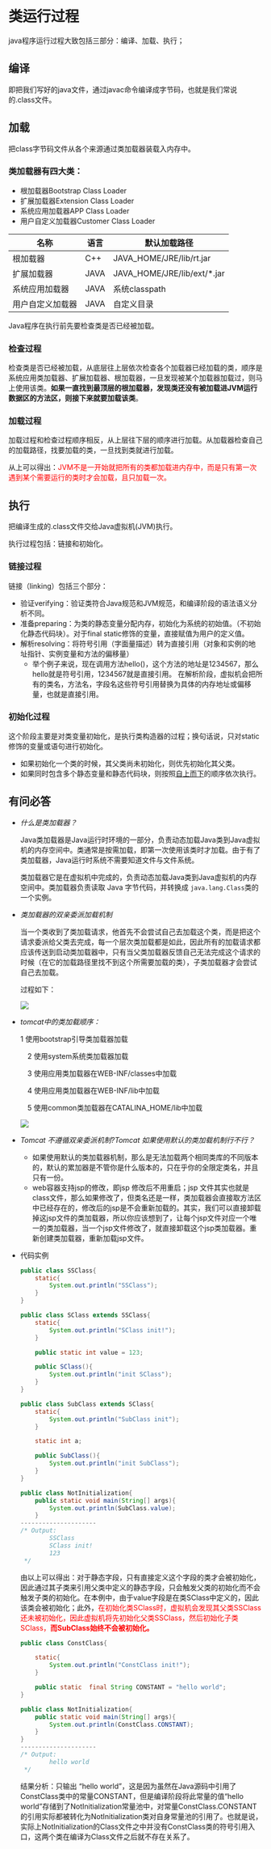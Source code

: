 # 类运行过程

java程序运行过程大致包括三部分：编译、加载、执行；

## 编译

即把我们写好的java文件，通过javac命令编译成字节码，也就是我们常说的.class文件。

## 加载

把class字节码文件从各个来源通过类加载器装载入内存中。

### 类加载器有四大类：

- 根加载器Bootstrap Class Loader
- 扩展加载器Extension Class Loader
- 系统应用加载器APP Class Loader
- 用户自定义加载器Customer Class Loader

| 名称             | 语言 | 默认加载路径                |
| ---------------- | ---- | --------------------------- |
| 根加载器         | C++  | JAVA_HOME/JRE/lib/rt.jar    |
| 扩展加载器       | JAVA | JAVA_HOME/JRE/lib/ext/*.jar |
| 系统应用加载器   | JAVA | 系统classpath               |
| 用户自定义加载器 | JAVA | 自定义目录                  |

Java程序在执行前先要检查类是否已经被加载。

### 检查过程

检查类是否已经被加载，从底层往上层依次检查各个加载器已经加载的类，顺序是系统应用类加载器、扩展加载器、根加载器，一旦发现被某个加载器加载过，则马上使用该类。**如果一直找到最顶层的根加载器，发现类还没有被加载进JVM运行数据区的方法区，则接下来就要加载该类**。

### 加载过程

加载过程和检查过程顺序相反，从上层往下层的顺序进行加载。从加载器检查自己的加载路径，找要加载的类，一旦找到类就进行加载。

从上可以得出：<font color=red>JVM不是一开始就把所有的类都加载进内存中，而是只有第一次遇到某个需要运行的类时才会加载，且只加载一次。</font>

## 执行

把编译生成的.class文件交给Java虚拟机(JVM)执行。

执行过程包括：链接和初始化。

### 链接过程

链接（linking）包括三个部分：

- 验证verifying：验证类符合Java规范和JVM规范，和编译阶段的语法语义分析不同。
- 准备preparing：为类的静态变量分配内存，初始化为系统的初始值。（不初始化静态代码块）。对于final static修饰的变量，直接赋值为用户的定义值。
- 解析resolving：将符号引用（字面量描述）转为直接引用（对象和实例的地址指针、实例变量和方法的偏移量）
  * 举个例子来说，现在调用方法hello()，这个方法的地址是1234567，那么hello就是符号引用，1234567就是直接引用。
    在解析阶段，虚拟机会把所有的类名，方法名，字段名这些符号引用替换为具体的内存地址或偏移量，也就是直接引用。

### 初始化过程

这个阶段主要是对类变量初始化，是执行类构造器的过程；换句话说，只对static修饰的变量或语句进行初始化。

* 如果初始化一个类的时候，其父类尚未初始化，则优先初始化其父类。
* 如果同时包含多个静态变量和静态代码块，则按照[自上而下](https://www.baidu.com/s?wd=%E8%87%AA%E4%B8%8A%E8%80%8C%E4%B8%8B&tn=24004469_oem_dg&rsv_dl=gh_pl_sl_csd)的顺序依次执行。

## 有问必答

* *什么是类加载器？*

  Java类加载器是Java运行时环境的一部分，负责动态加载Java类到Java虚拟机的内存空间中。类通常是按需加载，即第一次使用该类时才加载。由于有了类加载器，Java运行时系统不需要知道文件与文件系统。

  类加载器它是在虚拟机中完成的，负责动态加载Java类到Java虚拟机的内存空间中。类加载器负责读取 Java 字节代码，并转换成 `java.lang.Class`类的一个实例。

* *类加载器的双亲委派加载机制*

  当一个类收到了类加载请求，他首先不会尝试自己去加载这个类，而是把这个请求委派给父类去完成，每一个层次类加载都是如此，因此所有的加载请求都应该传送到启动类加载器中，只有当父类加载器反馈自己无法完成这个请求的时候（在它的加载路径里找不到这个所需要加载的类），子类加载器才会尝试自己去加载。

  过程如下：

  ![](D:\Work\TyporaNotes\note\JVM\pict\类加载过程.png)

* *tomcat中的类加载顺序：*

  1 使用bootstrap引导类加载器加载

    　2 使用system系统类加载器加载

    　3 使用应用类加载器在WEB-INF/classes中加载

    　4 使用应用类加载器在WEB-INF/lib中加载

    　5 使用common类加载器在CATALINA_HOME/lib中加载

  ![](D:\Work\TyporaNotes\note\JVM\pict\tomcat类加载过程.jpg)

* *Tomcat 不遵循双亲委派机制?Tomcat 如果使用默认的类加载机制行不行？*
  * 如果使用默认的类加载器机制，那么是无法加载两个相同类库的不同版本的，默认的累加器是不管你是什么版本的，只在乎你的全限定类名，并且只有一份。
  * web容器支持jsp的修改，即jsp 修改后不用重启；jsp 文件其实也就是class文件，那么如果修改了，但类名还是一样，类加载器会直接取方法区中已经存在的，修改后的jsp是不会重新加载的。其实，我们可以直接卸载掉这jsp文件的类加载器，所以你应该想到了，让每个jsp文件对应一个唯一的类加载器，当一个jsp文件修改了，就直接卸载这个jsp类加载器。重新创建类加载器，重新加载jsp文件。

* 代码实例

   ```java
   public class SSClass{
       static{
           System.out.println("SSClass");
       }
   }  
   
   public class SClass extends SSClass{
       static{
           System.out.println("SClass init!");
       }
   
       public static int value = 123;
   
       public SClass(){
           System.out.println("init SClass");
       }
   }
   
   public class SubClass extends SClass{
       static{
           System.out.println("SubClass init");
       }
   
       static int a;
   
       public SubClass(){
           System.out.println("init SubClass");
       }
   }
   
   public class NotInitialization{
       public static void main(String[] args){
           System.out.println(SubClass.value);
       }
   --------------------- 
   /* Output: 
           SSClass
           SClass init!
           123     
    */
   ```

   由以上可以得出：对于静态字段，只有直接定义这个字段的类才会被初始化，因此通过其子类来引用父类中定义的静态字段，只会触发父类的初始化而不会触发子类的初始化。在本例中，由于value字段是在类SClass中定义的，因此该类会被初始化；此外，<font color=red>在初始化类SClass时，虚拟机会发现其父类SSClass还未被初始化，因此虚拟机将先初始化父类SSClass，然后初始化子类SClass，**而SubClass始终不会被初始化。**</font>

   ```java
   public class ConstClass{
   
       static{
           System.out.println("ConstClass init!");
       }
   
       public static  final String CONSTANT = "hello world";
   }
   
   public class NotInitialization{
       public static void main(String[] args){
           System.out.println(ConstClass.CONSTANT);
       }
   }
   --------------------- 
   /* Output: 
           hello world
    */
   ```

   结果分析：只输出 “hello world”，这是因为虽然在Java源码中引用了ConstClass类中的常量CONSTANT，但是编译阶段将此常量的值“hello world”存储到了NotInitialization常量池中，对常量ConstClass.CONSTANT的引用实际都被转化为NotInitialization类对自身常量池的引用了。也就是说，实际上NotInitialization的Class文件之中并没有ConstClass类的符号引用入口，这两个类在编译为Class文件之后就不存在关系了。

